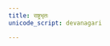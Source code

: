 ```yaml
---
title: राष्ट्रभृतः
unicode_script: devanagari

---
```

<div class="js_include" includetitle="true" newlevelforh1="2" unfilled url="/vedAH_yajuH/taittirIyam/saMhitA/3/4/07_rAShTrabhRnmantrAH"></div> 